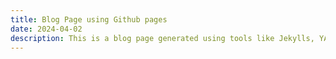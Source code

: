 ```yaml
---
title: Blog Page using Github pages
date: 2024-04-02
description: This is a blog page generated using tools like Jekylls, YAML, liquid syntax.
---
```

